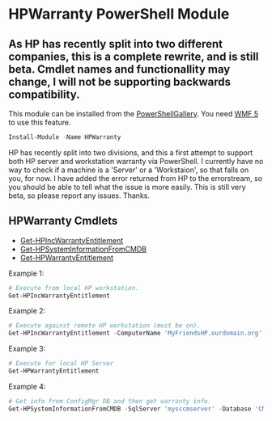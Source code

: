 # HPWarranty PowerShell Module
## As HP has recently split into two different companies, this is a complete rewrite, and is still beta.  Cmdlet names and functionallity may change, I will not be supporting backwards compatibility.

This module can be installed from the [PowerShellGallery](https://www.powershellgallery.com/packages/HPWarranty/).  You need [WMF 5](https://www.microsoft.com/en-us/download/details.aspx?id=44987) to use this feature.
```PowerShell
Install-Module -Name HPWarranty
```

HP has recently split into two divisions, and this a first attempt to support both HP server and workstation warranty via PowerShell.
I currently have no way to check if a machine is a 'Server' or a 'Workstaion', so that falls on you, for now.  I have added the error returned from HP to the errorstream, so you should be able to tell what the issue is more easily.
This is still very beta, so please report any issues.  Thanks.

## HPWarranty Cmdlets

* [Get-HPIncWarrantyEntitlement](https://github.com/dotps1/HPWarranty/wiki/Get-HPIncWarrantyEntitlement)
* [Get-HPSystemInformationFromCMDB](https://github.com/dotps1/HPWarranty/wiki/Get-HPSystemInformationFromCMDB)
* [Get-HPWarrantyEntitlement](https://github.com/dotps1/HPWarranty/wiki/Get-HPWarrantyEntitlement)

Example 1:
```PowerShell
# Execute from local HP workstation.
Get-HPIncWarrantyEntitlement
```

Example 2:
```PowerShell
# Execute against remote HP workstation (must be on).
Get-HPIncWarrantyEntitlement -ComputerName 'MyFriendsHP.ourdomain.org'
```

Example 3:
```PowerShell
# Execute for local HP Server
Get-HPWarrantyEntitlement
```

Example 4:
```PowerShell
# Get info from ConfigMgr DB and then get warranty info.
Get-HPSystemInformationFromCMDB -SqlServer 'mysccmserver' -Database 'CM_AB1' -IntergratedSecurity -ComputerName 'mycomputer' | Get-HPWarrantyEntitlement
```